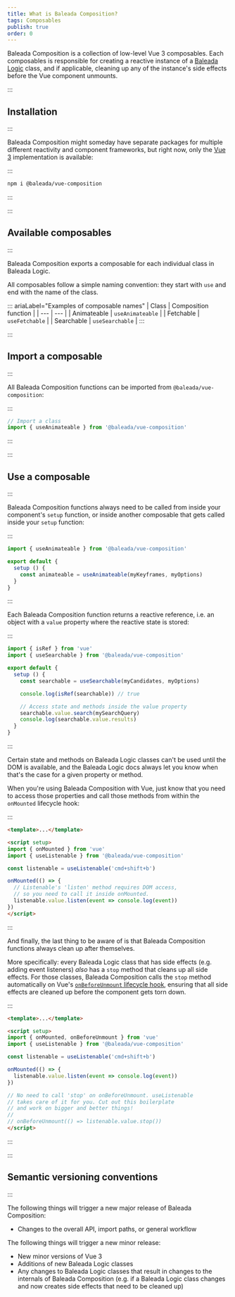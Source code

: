 ```yaml
---
title: What is Baleada Composition?
tags: Composables
publish: true
order: 0
---
```


Baleada Composition is a collection of low-level Vue 3 composables. Each composables is responsible for creating a reactive instance of a [Baleada Logic](/docs/logic) class, and if applicable, cleaning up any of the instance's side effects before the Vue component unmounts.


:::
## Installation
:::

Baleada Composition might someday have separate packages for multiple different reactivity and component frameworks, but right now, only the [Vue 3](https://v3.vuejs.org) implementation is available:

:::
```bash
npm i @baleada/vue-composition
```
:::


:::
## Available composables
:::

Baleada Composition exports a composable for each individual class in Baleada Logic.

All composables follow a simple naming convention: they start with `use` and end with the name of the class.

::: ariaLabel="Examples of composable names"
| Class | Composition function |
| --- | --- |
| Animateable | `useAnimateable` |
| Fetchable | `useFetchable` |
| Searchable | `useSearchable` |
:::


:::
## Import a composable
:::

All Baleada Composition functions can be imported from `@baleada/vue-composition`:

:::
```js
// Import a class
import { useAnimateable } from '@baleada/vue-composition'
```
:::


:::
## Use a composable
:::

Baleada Composition functions always need to be called from inside your component's `setup` function, or inside another composable that gets called inside your `setup` function:

:::
```js
import { useAnimateable } from '@baleada/vue-composition'

export default {
  setup () {
    const animateable = useAnimateable(myKeyframes, myOptions)
  }
}
```
:::

Each Baleada Composition function returns a reactive reference, i.e. an object with a `value` property where the reactive state is stored:

:::
```js
import { isRef } from 'vue'
import { useSearchable } from '@baleada/vue-composition'

export default {
  setup () {
    const searchable = useSearchable(myCandidates, myOptions)

    console.log(isRef(searchable)) // true

    // Access state and methods inside the value property
    searchable.value.search(mySearchQuery) 
    console.log(searchable.value.results)
  }
}
```
:::

Certain state and methods on Baleada Logic classes can't be used until the DOM is available, and the Baleada Logic docs always let you know when that's the case for a given property or method.

When you're using Baleada Composition with Vue, just know that you need to access those properties and call those methods from within the `onMounted` lifecycle hook:

:::
```html
<template>...</template>

<script setup>
import { onMounted } from 'vue'
import { useListenable } from '@baleada/vue-composition'

const listenable = useListenable('cmd+shift+b')

onMounted(() => {
  // Listenable's 'listen' method requires DOM access,
  // so you need to call it inside onMounted.
  listenable.value.listen(event => console.log(event))
})
</script>
```
:::

And finally, the last thing to be aware of is that Baleada Composition functions always clean up after themselves.

More specifically: every Baleada Logic class that has side effects (e.g. adding event listeners) _also_ has a `stop` method that cleans up all side effects. For those classes, Baleada Composition calls the `stop` method automatically on Vue's [`onBeforeUnmount` lifecycle hook](https://v3.vuejs.org/api/composition-api.html#lifecycle-hooks), ensuring that all side effects are cleaned up before the component gets torn down.

:::
```html
<template>...</template>

<script setup>
import { onMounted, onBeforeUnmount } from 'vue'
import { useListenable } from '@baleada/vue-composition'

const listenable = useListenable('cmd+shift+b')

onMounted(() => {
  listenable.value.listen(event => console.log(event))
})

// No need to call 'stop' on onBeforeUnmount. useListenable
// takes care of it for you. Cut out this boilerplate
// and work on bigger and better things!
//
// onBeforeUnmount(() => listenable.value.stop())
</script>
```
:::


:::
## Semantic versioning conventions
:::

The following things will trigger a new major release of Baleada Composition:
- Changes to the overall API, import paths, or general workflow

The following things will trigger a new minor release:
- New minor versions of Vue 3
- Additions of new Baleada Logic classes
- Any changes to Baleada Logic classes that result in changes to the internals of Baleada Composition (e.g. if a Baleada Logic class changes and now creates side effects that need to be cleaned up)
